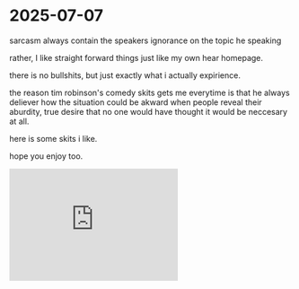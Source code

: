 # 2025-07-07

sarcasm always contain the speakers ignorance on the topic he speaking

rather, I like straight forward things just like my own hear homepage.

there is no bullshits, but just exactly what i actually expirience.

the reason tim robinson's comedy skits gets me everytime is that he always deliever how the situation could be akward when people reveal their aburdity, true desire that no one would have thought it would be neccesary at all.

here is some skits i like.

hope you enjoy too.


<iframe width="300" height="200" 
  src="https://www.youtube.com/embed/LO2k-BNySLI" 
  title="YouTube video" frameborder="0" 
  allow="accelerometer; autoplay; clipboard-write; encrypted-media; gyroscope; picture-in-picture" 
  allowfullscreen></iframe>
